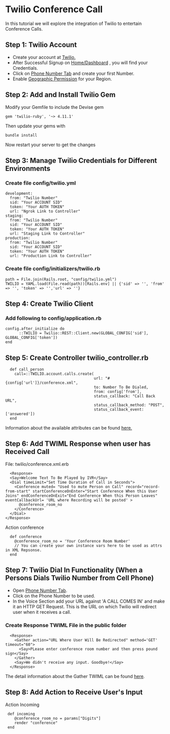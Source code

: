 # Twilio Conference Call

In this tutorial we will explore the integration of Twilio to entertain Conference Calls.

## Step 1: Twilio Account

* Create your account at [Twilio.](https://www.twilio.com/)
* After Successful Signup on [Home/Dashboard](https://www.twilio.com/console) , you will find your Credentials.
* Click on [Phone Number Tab](https://www.twilio.com/console/phone-numbers/incoming) and create your first Number.
* Enable [Geographic Permission](https://www.twilio.com/console/voice/settings/geo-permissions) for your Region.

## Step 2: Add and Install Twilio Gem

Modify your Gemfile to include the Devise gem

```
gem 'twilio-ruby', '~> 4.11.1'
```
Then update your gems with

```
bundle install
```
Now restart your server to get the changes

## Step 3: Manage Twilio Credentials for Different Environments

### Create file config/twilio.yml

```
development:
  from: "Twilio Number"
  sid: "Your ACCOUNT SID"
  token: "Your AUTH TOKEN"
  url: "Ngrok Link to Controller"
staging:
  from: "Twilio Number"
  sid: "Your ACCOUNT SID"
  token: "Your AUTH TOKEN"
  url: "Staging Link to Controller"
production:
  from: "Twilio Number"
  sid: "Your ACCOUNT SID"
  token: "Your AUTH TOKEN"
  url: "Production Link to Controller"
```

### Create file config/initializers/twilio.rb

```
path = File.join(Rails.root, "config/twilio.yml")
TWILIO = YAML.load(File.read(path))[Rails.env] || {'sid' => '', 'from' => '', 'token' => '','url' => ''}
```

## Step 4: Create Twilio Client

### Add following to config/application.rb

```
config.after_initialize do
      ::TWILIO = Twilio::REST::Client.new(GLOBAL_CONFIG['sid'], GLOBAL_CONFIG['token'])
end
```

## Step 5: Create Controller twilio_controller.rb

```
  def call_person
    call=::TWILIO.account.calls.create(
                                       url: "#{config['url']}/conference.xml",
                                       to: Number To Be Dialed,
                                       from: config['from'],
                                       status_callback: "Call Back URL",
                                       status_callback_method: "POST",
                                       status_callback_event: ['answered'])
  end
```
Information about the available attributes can be found [here.](https://www.twilio.com/docs/api/rest/call)

## Step 6: Add TWIML Response when user has Received Call

File: twilio/conference.xml.erb

```
  <Response>
  <Say>Welcome Text To Be Played by IVR</Say>
  <Dial timeLimit="Set Time Duration of Call in Seconds">
    <Conference muted= "Used to mute Person on Call" record="record-from-start" startConferenceOnEnter="Start Conference When this User Joins" endConferenceOnExit="End Conference When this Person Leaves" eventCallbackUrl= 'URL where Recording will be posted' >
      @conference_room_no
    </Conference>
  </Dial>
</Response>
```
Action conference
```
  def conference
    @conference_room_no = 'Your Conference Room Number'
    // You can create your own instance vars here to be used as attrs in XML Repsonse.
  end
```

## Step 7: Twilio Dial In Functionality (When a Persons Dials Twilio Number from Cell Phone)

* Open [Phone Number Tab](https://www.twilio.com/console/phone-numbers/incoming).
* Click on the Phone Number to be used.
* In the Voice Section add your URL against 'A CALL COMES IN' and make it an HTTP GET Request. This is the URL on which Twilio will redirect user when it receives a call.

### Create Response TWIML File in the public folder

```
  <Response>
    <Gather action="URL Where User Will Be Redirected" method='GET' timeout="60">
      <Say>PLease enter conference room number and then press pound sign</Say>
    </Gather>
    <Say>We didn't receive any input. Goodbye!</Say>
  </Response>
```
The detail information about the Gather TWIML can be found [here](https://www.twilio.com/docs/api/twiml/gather).

## Step 8: Add Action to Receive User's Input

Action Incoming
```
 def incoming
    @conference_room_no = params["Digits"]
    render "conference"
 end
```
